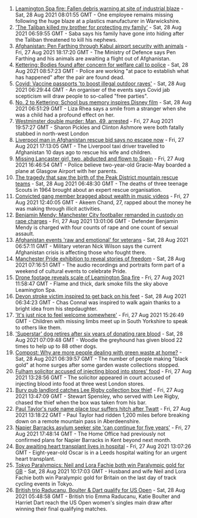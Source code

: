 1. [Leamington Spa fire: Fallen debris warning at site of industrial blaze](https://www.bbc.co.uk/news/uk-england-coventry-warwickshire-58359278?at_medium=RSS&at_campaign=KARANGA) - Sat, 28 Aug 2021 08:01:55 GMT - One employee remains missing following the huge blaze at a plastics manufacturer in Warwickshire.
2. ['The Taliban killed my brother for protecting my family'](https://www.bbc.co.uk/news/uk-england-london-58331414?at_medium=RSS&at_campaign=KARANGA) - Sat, 28 Aug 2021 06:59:55 GMT - Saba says his family have gone into hiding after the Taliban threatened to kill his nephews.
3. [Afghanistan: Pen Farthing through Kabul airport security with animals](https://www.bbc.co.uk/news/uk-england-essex-58360419?at_medium=RSS&at_campaign=KARANGA) - Fri, 27 Aug 2021 18:17:20 GMT - The Ministry of Defence says Pen Farthing and his animals are awaiting a flight out of Afghanistan.
4. [Kettering: Bodies found after concern for welfare call to police](https://www.bbc.co.uk/news/uk-england-northamptonshire-58368089?at_medium=RSS&at_campaign=KARANGA) - Sat, 28 Aug 2021 08:57:23 GMT - Police are working "at pace to establish what has happened" after the pair are found dead.
5. [Covid: Vaccine passports 'to boost illegal outdoor raves'](https://www.bbc.co.uk/news/uk-england-58249698?at_medium=RSS&at_campaign=KARANGA) - Sat, 28 Aug 2021 06:29:44 GMT - An organiser of the events says Covid jab scepticism will draw people to so-called "free parties".
6. [No. 2 to Kettering: School bus memory inspires Disney film](https://www.bbc.co.uk/news/uk-england-northamptonshire-58306416?at_medium=RSS&at_campaign=KARANGA) - Sat, 28 Aug 2021 06:51:29 GMT - Liza Rhea says a smile from a stranger when she was a child had a profound effect on her.
7. [Westminster double murder: Man, 49, arrested](https://www.bbc.co.uk/news/uk-england-london-58359618?at_medium=RSS&at_campaign=KARANGA) - Fri, 27 Aug 2021 19:57:27 GMT - Sharon Pickles and Clinton Ashmore were both fatally stabbed in north-west London
8. [Liverpool man in Afghanistan rescue bid says no escape now](https://www.bbc.co.uk/news/uk-england-merseyside-58357891?at_medium=RSS&at_campaign=KARANGA) - Fri, 27 Aug 2021 17:13:05 GMT - The Liverpool taxi driver travelled to Afghanistan 10 days ago to rescue his wife and children.
9. [Missing Lancaster girl, two, abducted and flown to Spain](https://www.bbc.co.uk/news/uk-england-lancashire-58361471?at_medium=RSS&at_campaign=KARANGA) - Fri, 27 Aug 2021 16:46:54 GMT - Police believe two-year-old Gracie-May boarded a plane at Glasgow Airport with her parents.
10. [The tragedy that saw the birth of the Peak District mountain rescue teams](https://www.bbc.co.uk/news/uk-england-derbyshire-58335440?at_medium=RSS&at_campaign=KARANGA) - Sat, 28 Aug 2021 06:48:30 GMT - The deaths of three teenage Scouts in 1964 brought about an expert rescue organisation.
11. [Convicted gang member bragged about wealth in music videos](https://www.bbc.co.uk/news/uk-england-nottinghamshire-58357528?at_medium=RSS&at_campaign=KARANGA) - Fri, 27 Aug 2021 12:40:05 GMT - Akeem Chand, 27, rapped about the money he was making through illicit activities.
12. [Benjamin Mendy: Manchester City footballer remanded in custody on rape charges](https://www.bbc.co.uk/news/uk-england-manchester-58353366?at_medium=RSS&at_campaign=KARANGA) - Fri, 27 Aug 2021 13:01:06 GMT - Defender Benjamin Mendy is charged with four counts of rape and one count of sexual assault.
13. [Afghanistan events 'raw and emotional' for veterans](https://www.bbc.co.uk/news/uk-england-northamptonshire-58362189?at_medium=RSS&at_campaign=KARANGA) - Sat, 28 Aug 2021 06:57:11 GMT - Military veteran Nick Wilson says the current Afghanistan crisis is affecting those who fought there.
14. [Manchester Pride exhibition to reveal stories of freedom](https://www.bbc.co.uk/news/uk-england-manchester-58358987?at_medium=RSS&at_campaign=KARANGA) - Sat, 28 Aug 2021 07:16:51 GMT - The audio recordings and portraits form part of a weekend of cultural events to celebrate Pride.
15. [Drone footage reveals scale of Leamington Spa fire](https://www.bbc.co.uk/news/uk-england-coventry-warwickshire-58358533?at_medium=RSS&at_campaign=KARANGA) - Fri, 27 Aug 2021 11:58:47 GMT - Flame and thick, dark smoke fills the sky above Leamington Spa.
16. [Devon stroke victim inspired to get back on his feet](https://www.bbc.co.uk/news/uk-england-devon-58353362?at_medium=RSS&at_campaign=KARANGA) - Sat, 28 Aug 2021 06:34:23 GMT - Chas Connal was inspired to walk again thanks to a bright idea from his stepdaughter.
17. ['It's just nice to feel welcome somewhere'](https://www.bbc.co.uk/news/uk-england-south-yorkshire-58361569?at_medium=RSS&at_campaign=KARANGA) - Fri, 27 Aug 2021 15:26:49 GMT - Children with missing limbs meet up in South Yorkshire to speak to others like them.
18. ['Superstar' dog retires after six years of donating rare blood](https://www.bbc.co.uk/news/uk-england-leicestershire-58354825?at_medium=RSS&at_campaign=KARANGA) - Sat, 28 Aug 2021 07:09:48 GMT - Woodie the greyhound has given blood 22 times to help up to 88 other dogs.
19. [Compost: Why are more people dealing with green waste at home?](https://www.bbc.co.uk/news/uk-england-58261972?at_medium=RSS&at_campaign=KARANGA) - Sat, 28 Aug 2021 06:39:57 GMT - The number of people making "black gold" at home surges after some garden waste collections stopped.
20. [Fulham solicitor accused of injecting blood into stores' food](https://www.bbc.co.uk/news/uk-england-london-58351768?at_medium=RSS&at_campaign=KARANGA) - Fri, 27 Aug 2021 13:28:56 GMT - The solicitor appeared in court accused of injecting blood into food at three west London stores.
21. [Bury pub landlord catches Lee Rigby collection box thief](https://www.bbc.co.uk/news/uk-england-manchester-58359182?at_medium=RSS&at_campaign=KARANGA) - Fri, 27 Aug 2021 13:47:09 GMT - Stewart Spensley, who served with Lee Rigby, chased the thief when the box was taken from his bar.
22. [Paul Taylor's rude name place tour suffers hitch after Twatt](https://www.bbc.co.uk/news/uk-england-58357499?at_medium=RSS&at_campaign=KARANGA) - Fri, 27 Aug 2021 13:18:22 GMT - Paul Taylor had ridden 1,200 miles before breaking down on a remote mountain pass in Aberdeenshire.
23. [Napier Barracks asylum seeker site 'can continue for five years'](https://www.bbc.co.uk/news/uk-england-kent-58362536?at_medium=RSS&at_campaign=KARANGA) - Fri, 27 Aug 2021 17:48:14 GMT - The Home Office had previously not confirmed plans for Napier Barracks in Kent beyond next month.
24. [Boy awaiting heart transplant lives in hospital](https://www.bbc.co.uk/news/uk-england-leeds-58357933?at_medium=RSS&at_campaign=KARANGA) - Fri, 27 Aug 2021 13:07:26 GMT - Eight-year-old Oscar is in a Leeds hospital waiting for an urgent heart transplant.
25. [Tokyo Paralympics: Neil and Lora Fachie both win Paralympic gold for GB](https://www.bbc.co.uk/sport/disability-sport/58366655?at_medium=RSS&at_campaign=KARANGA) - Sat, 28 Aug 2021 10:17:03 GMT - Husband and wife Neil and Lora Fachie both win Paralympic gold for Britain on the last day of track cycling events in Tokyo.
26. [British trio Raducanu, Boulter & Dart qualify for US Open](https://www.bbc.co.uk/sport/tennis/58363744?at_medium=RSS&at_campaign=KARANGA) - Sat, 28 Aug 2021 05:48:58 GMT - British trio Emma Raducanu, Katie Boulter and Harriet Dart reach the US Open women's singles main draw after winning their final qualifying matches.

